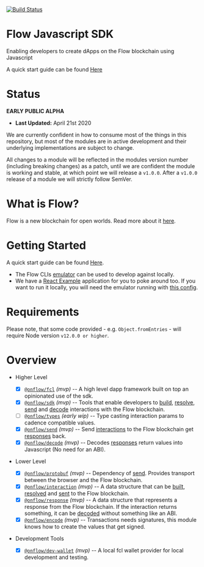 [![Build Status](https://travis-ci.com/onflow/flow-js-sdk.svg?branch=master)](https://travis-ci.com/onflow/flow-js-sdk)

# Flow Javascript SDK

Enabling developers to create dApps on the Flow blockchain using Javascript

A quick start guide can be found [Here](./packages/fcl#quick-start)

# Status

**EARLY PUBLIC ALPHA**

- **Last Updated:** April 21st 2020

We are currently confident in how to consume most of the things in this repository, but most of the modules are in active development and their underlying implementations are subject to change.

All changes to a module will be reflected in the modules version number (including breaking changes) as a patch, until we are confident the module is working and stable, at which point we will release a `v1.0.0`. After a `v1.0.0` release of a module we will strictly follow SemVer.

# What is Flow?

Flow is a new blockchain for open worlds. Read more about it [here](https://onflow.org).

# Getting Started

A quick start guide can be found [Here](./packages/fcl#quick-start).

- The Flow CLIs [emulator](https://github.com/onflow/flow/blob/master/docs/emulator.md) can be used to develop against locally.
- We have a [React Example](./examples/react-simple) application for you to poke around too. If you want to run it locally, you will need the emulator running with [this config](./flow.json).

# Requirements

Please note, that some code provided - e.g. `Object.fromEntries` - will require Node version `v12.0.0 or higher`.

# Overview

- Higher Level

  - [x] [`@onflow/fcl`](./packages/fcl) _(mvp)_ -- A high level dapp framework built on top an opinionated use of the sdk.
  - [x] [`@onflow/sdk`](./packages/sdk) _(mvp)_ -- Tools that enable developers to [build](./packages/sdk/src/build), [resolve](./packages/sdk/src/resolve), [send](./packages/send) and [decode](./packages/decode) interactions with the Flow blockchain.
  - [ ] [`@onflow/types`](./packages/types) _(early wip)_ -- Type casting interaction params to cadence compatible values.
  - [x] [`@onflow/send`](./packages/send) _(mvp)_ -- Send [interactions](./packages/interaction) to the Flow blockchain get [responses](./packages/response) back.
  - [x] [`@onflow/decode`](./packages/decode) _(mvp)_ -- Decodes [responses](./packages/response) return values into Javascript (No need for an ABI).

- Lower Level

  - [x] [`@onflow/protobuf`](./packages/protobuf) _(mvp)_ -- Dependency of [send](./packages/protobuf). Provides transport between the browser and the Flow blockchain.
  - [x] [`@onflow/interaction`](./packages/interaction) _(mvp)_ -- A data structure that can be [built](./packages/sdk/src/build), [resolved](./packages/sdk/src/resolve) and [sent](./packages/send) to the Flow blockchain.
  - [x] [`@onflow/response`](./packages/response) _(mvp)_ -- A data structure that represents a response from the Flow blockchain. If the interaction returns something, it can be [decoded](./package/decode) without something like an ABI.
  - [x] [`@onflow/encode`](./packages/encode) _(mvp)_ -- Transactions needs signatures, this module knows how to create the values that get signed.

- Development Tools
  - [x] [`@onflow/dev-wallet`](./packages/dev-wallet) _(mvp)_ -- A local fcl wallet provider for local development and testing.
